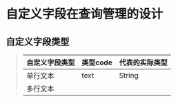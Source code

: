 <!--
 * @Author: jhliang
 * @Descripttion: In User Settings Edit
 * @LastEditTime: 2021-03-16 16:51:25
 * @Date: 2021-03-16 14:22:16
 * @LastEditors: jhliang
 * @FilePath: \MyBook\Kubernetes\collaboration\协作-自定义字段查询管理设计.md
-->
# 自定义字段在查询管理的设计

## 自定义字段类型

> | 自定义字段类型 | 类型code | 代表的实际类型 | 
> | ------ | ----- | ------ |
> | 单行文本 | text | String | 
> | 多行文本 | 